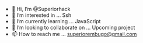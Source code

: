 - 👋 Hi, I’m @Superiorhack
- 👀 I’m interested in ... Ssh
- 🌱 I’m currently learning ... JavaScript
- 💞️ I’m looking to collaborate on ... Upcoming project
- 📫 How to reach me ... superiorembugo@gmail.com

<!---
Superiorhack/ is a ✨ special ✨ repository because its `README.md` (this file) appears on your GitHub profile.
You can click the Preview link to take a look at your changes.
--->
